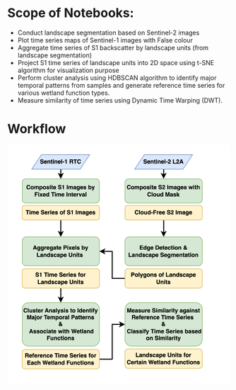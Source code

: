 # Scope of Notebooks:

- Conduct landscape segmentation based on Sentinel-2 images
- Plot time series maps of Sentinel-1 images with False colour
- Aggregate time series of S1 backscatter by landscape units (from landscape segmentation)
- Project S1 time series of landscape units into 2D space using t-SNE algorithm for visualization purpose
- Perform cluster analysis using HDBSCAN algorithm to identify major temporal patterns from samples and generate reference time series for various wetland function types.
- Measure similarity of time series using Dynamic Time Warping (DWT).

# Workflow
![Alt text](asset/workflow.png "Workflow")
